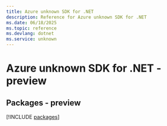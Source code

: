 ```yaml
---
title: Azure unknown SDK for .NET
description: Reference for Azure unknown SDK for .NET
ms.date: 06/18/2025
ms.topic: reference
ms.devlang: dotnet
ms.service: unknown
---
```

# Azure unknown SDK for .NET - preview
## Packages - preview
[!INCLUDE [packages](unknown-index.md)]